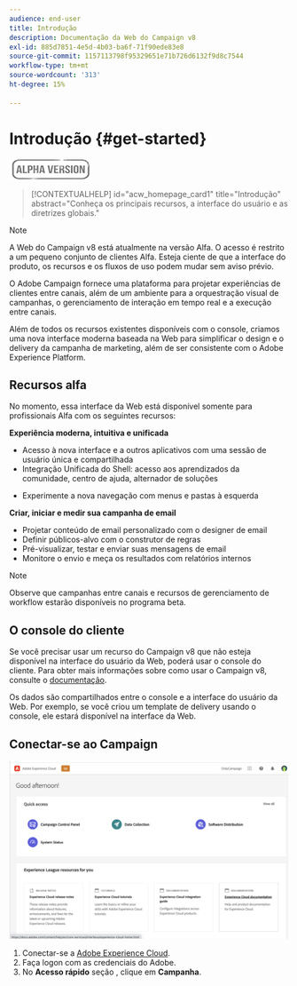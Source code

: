 ```yaml
---
audience: end-user
title: Introdução
description: Documentação da Web do Campaign v8
exl-id: 885d7851-4e5d-4b03-ba6f-71f90ede83e8
source-git-commit: 1157113798f95329651e71b726d6132f9d8c7544
workflow-type: tm+mt
source-wordcount: '313'
ht-degree: 15%

---
```


# Introdução {#get-started}

![](../assets/do-not-localize/badge.png)

<!--
V8 web overview
context, scope (targets cross-channel practitioners), limitations
only existing customers
-->
>[!CONTEXTUALHELP]
>id="acw_homepage_card1"
>title="Introdução"
>abstract="Conheça os principais recursos, a interface do usuário e as diretrizes globais."

>[!NOTE]
>
>A Web do Campaign v8 está atualmente na versão Alfa. O acesso é restrito a um pequeno conjunto de clientes Alfa. Esteja ciente de que a interface do produto, os recursos e os fluxos de uso podem mudar sem aviso prévio.

O Adobe Campaign fornece uma plataforma para projetar experiências de clientes entre canais, além de um ambiente para a orquestração visual de campanhas, o gerenciamento de interação em tempo real e a execução entre canais.

Além de todos os recursos existentes disponíveis com o console, criamos uma nova interface moderna baseada na Web para simplificar o design e o delivery da campanha de marketing, além de ser consistente com o Adobe Experience Platform.

## Recursos alfa

No momento, essa interface da Web está disponível somente para profissionais Alfa com os seguintes recursos:

**Experiência moderna, intuitiva e unificada**

* Acesso à nova interface e a outros aplicativos com uma sessão de usuário única e compartilhada
* Integração Unificada do Shell: acesso aos aprendizados da comunidade, centro de ajuda, alternador de soluções
<!--
No search and pulse notifications in Alpha
-->
* Experimente a nova navegação com menus e pastas à esquerda

**Criar, iniciar e medir sua campanha de email**

* Projetar conteúdo de email personalizado com o designer de email
* Definir públicos-alvo com o construtor de regras
* Pré-visualizar, testar e enviar suas mensagens de email
* Monitore o envio e meça os resultados com relatórios internos

<!--
add info somewhere to remind users that
* they still have access to their console (+ link to v8 console doc)
* they keep their existing data (example: will be able to use their existing delivery templates to create deliveries)
-->

>[!NOTE]
>
>Observe que campanhas entre canais e recursos de gerenciamento de workflow estarão disponíveis no programa beta.

## O console do cliente

Se você precisar usar um recurso do Campaign v8 que não esteja disponível na interface do usuário da Web, poderá usar o console do cliente. Para obter mais informações sobre como usar o Campaign v8, consulte o [documentação](https://experienceleague.adobe.com/docs/campaign/campaign-v8/campaign-home.html?lang=pt-BR).

Os dados são compartilhados entre o console e a interface do usuário da Web. Por exemplo, se você criou um template de delivery usando o console, ele estará disponível na interface da Web.

## Conectar-se ao Campaign

![](assets/connect.png)

1. Conectar-se a [Adobe Experience Cloud](http://experience.adobe.com).
1. Faça logon com as credenciais do Adobe.
1. No **Acesso rápido** seção , clique em **Campanha**.

<!--
-> experience cloud home: "Campaign" -> home campaign v8
-> or Campaign v8 web if direct URL
-->
